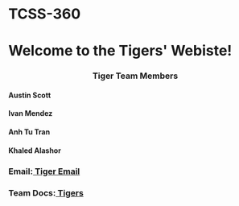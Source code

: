 # TCSS-360
<h1>Welcome to the Tigers' Webiste!</h1>
<h3 align="center"><b>Tiger Team Members</b></h3>
<h4 align="left"> Austin Scott</h4>
<h4 align="left"> Ivan Mendez</h4>
<h4 align="left"> Anh Tu Tran</h4>
<h4 align="left"> Khaled Alashor</h4>
<h3>Email:<a href="mailto:tcsstigers@gmail.com"> Tiger Email</a></h3>
<h3>Team Docs:<a href="https://drive.google.com/drive/folders/1m3wFoPTMNjW-_zTqFcUu7lPo47oUu0-E"> Tigers</a></h3>
